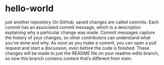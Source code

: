 # hello-world
just another repository
On GitHub, saved changes are called commits. Each commit has an associated commit message, which is a description explaining why a particular change was made. Commit messages capture the history of your changes, so other contributors can understand what you’ve done and why.
As soon as you make a commit, you can open a pull request and start a discussion, even before the code is finished.
These changes will be made to just the README file on your readme-edits branch, so now this branch contains content that’s different from main.
